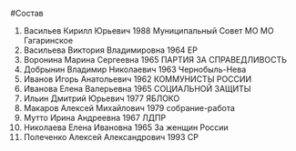 #Состав
1. Васильев Кирилл Юрьевич 1988 Муниципальный Совет МО МО Гагаринское
2. Васильева Виктория Владимировна 1964 ЕР
3. Воронина Марина Сергеевна 1965 ПАРТИЯ ЗА СПРАВЕДЛИВОСТЬ
4. Добрынин Владимир Николаевич 1963 Чернобыль-Нева
5. Иванов Игорь Анатольевич 1962 КОММУНИСТЫ РОССИИ
6. Иванова Елена Валерьевна 1965 СОЦИАЛЬНОЙ ЗАЩИТЫ
7. Ильин Дмитрий Юрьевич 1977 ЯБЛОКО
8. Макаров Алексей Михайлович 1979 собрание-работа
9. Мутто Ирина Андреевна 1967 ЛДПР
10. Николаева Елена Ивановна 1965 За женщин России
11. Полеченко Алексей Александрович 1993 СР
